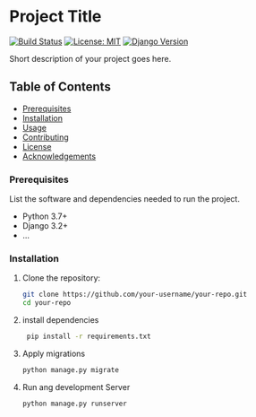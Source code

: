 # Project Title

[![Build Status](https://travis-ci.org/your-username/your-repo.svg?branch=main)](https://travis-ci.org/your-username/your-repo)
[![License: MIT](https://img.shields.io/badge/License-MIT-yellow.svg)](https://opensource.org/licenses/MIT)
[![Django Version](https://img.shields.io/badge/Django-3.2-green.svg)](https://www.djangoproject.com/)

Short description of your project goes here.

## Table of Contents

  - [Prerequisites](#prerequisites)
  - [Installation](#installation)
- [Usage](#usage)
- [Contributing](#contributing)
- [License](#license)
- [Acknowledgements](#acknowledgements)


### Prerequisites

List the software and dependencies needed to run the project.

- Python 3.7+
- Django 3.2+
- ...

### Installation

1. Clone the repository:

   ```bash
   git clone https://github.com/your-username/your-repo.git
   cd your-repo
2. install dependencies
   ```bash
    pip install -r requirements.txt
   ```

3. Apply migrations
   ```bash
   python manage.py migrate
4. Run ang development Server
   ```bash
   python manage.py runserver

